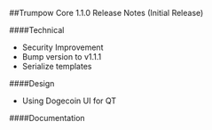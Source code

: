 ##Trumpow Core 1.1.0 Release Notes (Initial Release)

####Technical

* Security Improvement
* Bump version to v1.1.1
* Serialize templates

####Design

* Using Dogecoin UI for QT

####Documentation

